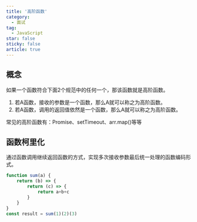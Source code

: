 ```yaml
---
title: '高阶函数'
category:
  - 面试
tag:
  - JavaScript
star: false
sticky: false  
article: true
---
```


## 概念

如果一个函数符合下面2个规范中的任何一个，那该函数就是高阶函数。

1. 若A函数，接收的参数是一个函数，那么A就可以称之为高阶函数。
2. 若A函数，调用的返回值依然是一个函数，那么A就可以称之为高阶函数。

常见的高阶函数有：Promise、setTimeout、arr.map()等等

## 函数柯里化

通过函数调用继续返回函数的方式，实现多次接收参数最后统一处理的函数编码形式。 

```js
function sum(a) { 
    return (b) => { 
        return (c) => { 
            return a+b+c
        }
    }
}
const result = sum(1)(2)(3)
```